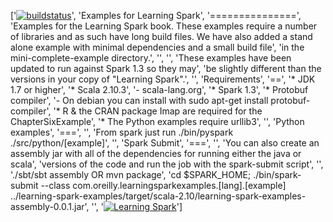 
['[![buildstatus](https://travis-ci.org/holdenk/learning-spark-examples.svg?branch=master)](https://travis-ci.org/holdenk/learning-spark-examples)',
 'Examples for Learning Spark',
 '===============',
 'Examples for the Learning Spark book. These examples require a number of libraries and as such have long build files. We have also added a stand alone example with minimal dependencies and a small build file',
 'in the mini-complete-example directory.',
 '',
 '',
 'These examples have been updated to run against Spark 1.3 so they may',
 'be slightly different than the versions in your copy of "Learning Spark".',
 '',
 'Requirements',
 '==',
 '* JDK 1.7 or higher',
 '* Scala 2.10.3',
 '- scala-lang.org',
 '* Spark 1.3',
 '* Protobuf compiler',
 '- On debian you can install with sudo apt-get install protobuf-compiler',
 '* R & the CRAN package Imap are required for the ChapterSixExample',
 '* The Python examples require urllib3',
 '',
 'Python examples',
 '===',
 '',
 'From spark just run ./bin/pyspark ./src/python/[example]',
 '',
 'Spark Submit',
 '===',
 '',
 'You can also create an assembly jar with all of the dependencies for running either the java or scala',
 'versions of the code and run the job with the spark-submit script',
 '',
 './sbt/sbt assembly OR mvn package',
 'cd $SPARK_HOME; ./bin/spark-submit   --class com.oreilly.learningsparkexamples.[lang].[example] ../learning-spark-examples/target/scala-2.10/learning-spark-examples-assembly-0.0.1.jar',
 '',
 '[![Learning Spark](http://akamaicovers.oreilly.com/images/0636920028512/cat.gif)](http://www.jdoqocy.com/click-7645222-11260198?url=http%3A%2F%2Fshop.oreilly.com%2Fproduct%2F0636920028512.do%3Fcmp%3Daf-strata-books-videos-product_cj_9781449358600_%2525zp&cjsku=0636920028512)']